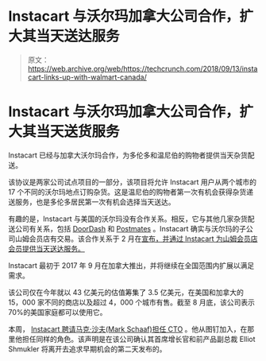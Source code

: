 # Instacart 与沃尔玛加拿大公司合作，扩大其当天送达服务 

> 原文：<https://web.archive.org/web/https://techcrunch.com/2018/09/13/instacart-links-up-with-walmart-canada/>

# Instacart 与沃尔玛加拿大公司合作，扩大其当天送货服务

Instacart 已经与加拿大沃尔玛合作，为多伦多和温尼伯的购物者提供当天杂货配送。

该协议是两家公司试点项目的一部分，该项目将允许 Instacart 用户从两个城市的 17 个不同的沃尔玛地点订购杂货。这是温尼伯的购物者第一次有机会获得杂货递送服务，也是多伦多居民第一次有机会选择当天送达。

有趣的是，Instacart 与美国的沃尔玛没有合作关系。相反，它与其他几家杂货配送公司有关系，包括 [DoorDash](https://web.archive.org/web/20221025222359/https://techcrunch.com/2018/04/24/doordash-makes-a-big-push-into-grocery-delivery-through-a-pilot-program-with-walmart/) 和 [Postmates](https://web.archive.org/web/20221025222359/https://techcrunch.com/2018/04/10/walmart-partners-with-postmates-on-grocery-delivery/) 。Instacart 确实与沃尔玛的子公司山姆会员店有交易。该合作关系于 2 月在[宣布，并通过 Instacart 为山姆会员店会员提供当天送达服务。](https://web.archive.org/web/20221025222359/https://techcrunch.com/2018/02/27/walmarts-sams-club-partners-with-instacart-for-same-day-grocery-delivery/)

Instacart 最初于 2017 年 9 月在加拿大推出，并将继续在全国范围内扩展以满足需求。

该公司仅在今年就以 43 亿美元的估值筹集了 3.5 亿美元，在美国和加拿大的 15，000 家不同的商店以及超过 4，000 个城市有售。截至 8 月底，该公司表示 70%的美国家庭都可以使用它。

本周， [Instacart 聘请马克·沙夫(Mark Schaaf)担任 CTO](https://web.archive.org/web/20221025222359/https://techcrunch.com/2018/09/11/instacart-brings-on-mark-schaaf-as-chief-technology-officer/) 。他从图钉加入，在那里他担任同样的角色。该声明是在该公司确认其首席增长官和前产品副总裁 Elliot Shmukler 将离开去追求早期机会的第二天发布的。